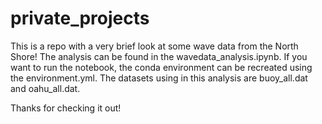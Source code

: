 # private_projects
This is a repo with a very brief look at some wave data from the North Shore!  The analysis can be found in the wavedata_analysis.ipynb.  If you want to run the notebook, the conda environment can be recreated using the environment.yml.  The datasets using in this analysis are buoy_all.dat and oahu_all.dat.

Thanks for checking it out!
